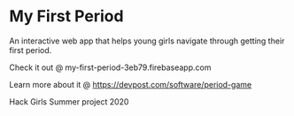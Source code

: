 # My First Period

An interactive web app that helps young girls navigate through getting their first period.

Check it out @ my-first-period-3eb79.firebaseapp.com

Learn more about it @ https://devpost.com/software/period-game

Hack Girls Summer project 2020


